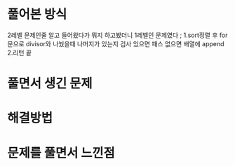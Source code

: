 # 풀어본 방식

2레벨 문제인줄 알고 들어왔다가 뭐지 하고봤더니 1레벨인 문제였다 ;
1.sort정렬 후 for문으로 divisor와 나눴을때 나머지가 있는지 검사 있으면 패스 없으면 배열에 append
2.리턴 끝

# 풀면서 생긴 문제

# 해결방법

# 문제를 풀면서 느낀점
